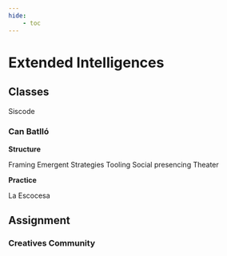 ```yaml
---
hide:
    - toc
---
```


# Extended Intelligences
## Classes

Siscode

### Can Batlló

**Structure**

Framing
Emergent Strategies
Tooling
Social presencing Theater

**Practice**

La Escocesa


## Assignment

### Creatives Community
